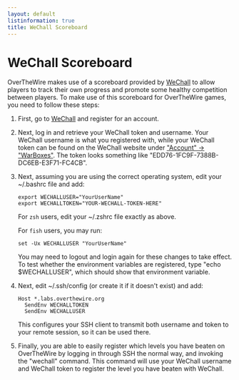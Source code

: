 ```yaml
---
layout: default
listinformation: true
title: WeChall Scoreboard
---
```


WeChall Scoreboard
==================

OverTheWire makes use of a scoreboard provided by [WeChall][] to allow
players to track their own progress and promote some healthy competition
between players. To make use of this scoreboard for OverTheWire games,
you need to follow these steps:

1.  First, go to [WeChall][] and register for an account.
2.  Next, log in and retrieve your WeChall token and username. Your
    WeChall username is what you registered with, while your WeChall
    token can be found on the WeChall website under ["Account" ->
    "WarBoxes"][warboxlink]. The token looks something like
    "EDD76-1FC9F-7388B-DC6EB-E3F71-FC4CB".
3.  Next, assuming you are using the correct operating system, edit your
    ~/.bashrc file and add:

        export WECHALLUSER="YourUserName"
        export WECHALLTOKEN="YOUR-WECHALL-TOKEN-HERE"

    For `zsh` users, edit your ~/.zshrc file exactly as above.

    For `fish` users, you may run:

        set -Ux WECHALLUSER "YourUserName"

    You may need to logout and login again for these changes to take
    effect. To test whether the environment variables are registered,
    type "echo $WECHALLUSER", which should show that environment
    variable.

4.  Next, edit ~/.ssh/config (or create it if it doesn't exist) and
    add:

        Host *.labs.overthewire.org
          SendEnv WECHALLTOKEN
          SendEnv WECHALLUSER

    This configures your SSH client to transmit both username and token
    to your remote session, so it can be used there.

5.  Finally, you are able to easily register which levels you have
    beaten on OverTheWire by logging in through SSH the normal way, and
    invoking the "wechall" command. This command will use your WeChall
    username and WeChall token to register the level you have beaten
    with WeChall.

[WeChall]: https://www.wechall.net
[warboxlink]: https://www.wechall.net/warboxes
